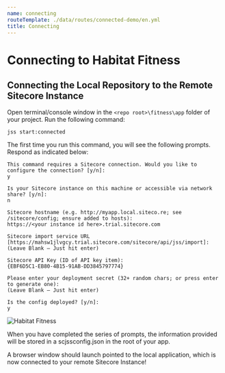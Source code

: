 ```yaml
---
name: connecting
routeTemplate: ./data/routes/connected-demo/en.yml
title: Connecting
---
```


# Connecting to Habitat Fitness

## Connecting the Local Repository to the Remote Sitecore Instance
Open terminal/console window in the `<repo root>\fitness\app` folder of your project. Run the following command:

```text
jss start:connected
```

The first time you run this command, you will see the following prompts. Respond as indicated below:

```text
This command requires a Sitecore connection. Would you like to configure the connection? [y/n]: 
y

Is your Sitecore instance on this machine or accessible via network share? [y/n]: 
n

Sitecore hostname (e.g. http://myapp.local.siteco.re; see /sitecore/config; ensure added to hosts): 
https://<your instance id here>.trial.sitecore.com 

Sitecore import service URL [https://mahsw1jlvgcy.trial.sitecore.com/sitecore/api/jss/import]:
(Leave Blank – Just hit enter)

Sitecore API Key (ID of API key item):
{EBF6D5C1-EB80-4B15-91AB-DD3845797774}

Please enter your deployment secret (32+ random chars; or press enter to generate one):
(Leave Blank – Just hit enter)

Is the config deployed? [y/n]: 
y
```

  <div class="row">
    <div class="col-md-6"> 
      <p>
      <img src="/assets/img/ConnectingToFitness.jpg" alt="Habitat Fitness"></p>
    </div>
    <div class="col-md-6"> 
      <p>When you have completed the series of prompts, the information provided will be stored in a scjssconfig.json in the root of your app. </p>
      <p>A browser window should launch pointed to the local application, which is now connected to your remote Sitecore Instance!</p>
    </div>    
  </div>



